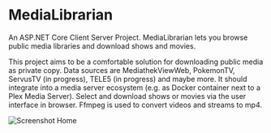 # MediaLibrarian
An ASP.NET Core Client Server Project. MediaLibrarian lets you browse public media libraries and download shows and movies.

This project aims to be a comfortable solution for downloading public media as private copy. Data sources are MediathekViewWeb, PokemonTV, ServusTV (in progress), TELE5 (in progress) and maybe more. It should integrate into a media server ecosystem (e.g. as Docker container next to a Plex Media Server). Select and download shows or movies via the user interface in browser. Ffmpeg is used to convert videos and streams to mp4.

![](Screenshot-Home.jpg?raw=true "Screenshot Home")